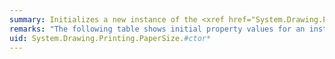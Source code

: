 ```yaml
---
summary: Initializes a new instance of the <xref href="System.Drawing.Printing.PaperSize"></xref> class.
remarks: "The following table shows initial property values for an instance of <xref:System.Drawing.Printing.PaperSize> class.  \n  \n|Property|Initial value|  \n|--------------|-------------------|  \n|<xref:System.Drawing.Printing.PaperSize.Kind%2A>|<xref:System.Drawing.Printing.PaperKind?displayProperty=fullName>|  \n|<xref:System.Drawing.Printing.PaperSize.PaperName%2A>|<xref:System.String.Empty?displayProperty=fullName>|"
uid: System.Drawing.Printing.PaperSize.#ctor*
---
```

